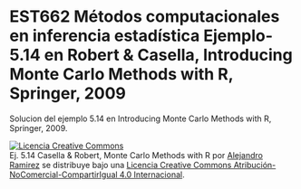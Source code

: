 EST662 Métodos computacionales en inferencia estadística
Ejemplo-5.14 en Robert & Casella, Introducing Monte Carlo Methods with R, Springer, 2009
=================================

Solucion del ejemplo 5.14 en Introducing Monte Carlo Methods with R, Springer, 2009.

<a rel="license" href="http://creativecommons.org/licenses/by-nc-sa/4.0/"><img alt="Licencia Creative Commons" style="border-width:0" src="http://i.creativecommons.org/l/by-nc-sa/4.0/88x31.png" /></a><br /><span xmlns:dct="http://purl.org/dc/terms/" property="dct:title">Ej. 5.14 Casella & Robert, Monte Carlo Methods with R</span> por <a xmlns:cc="http://creativecommons.org/ns#" href="https://github.com/alexnew1/EST662-Ejemplo-5.14-Casella-con-R" property="cc:attributionName" rel="cc:attributionURL">Alejandro Ramirez</a> se distribuye bajo una <a rel="license" href="http://creativecommons.org/licenses/by-nc-sa/4.0/">Licencia Creative Commons Atribución-NoComercial-CompartirIgual 4.0 Internacional</a>.

